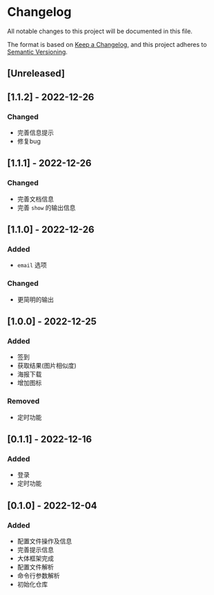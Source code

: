 # Changelog
All notable changes to this project will be documented in this file.

The format is based on [Keep a Changelog](https://keepachangelog.com/en/1.0.0/),
and this project adheres to [Semantic Versioning](https://semver.org/spec/v2.0.0.html).

## [Unreleased]


## [1.1.2] - 2022-12-26
### Changed
- 完善信息提示
- 修复bug


## [1.1.1] - 2022-12-26
### Changed
- 完善文档信息
- 完善 `show` 的输出信息


## [1.1.0] - 2022-12-26
### Added
- `email` 选项

### Changed
- 更简明的输出


## [1.0.0] - 2022-12-25
### Added
- 签到
- 获取结果(图片相似度)
- 海报下载
- 增加图标

### Removed
- 定时功能


## [0.1.1] - 2022-12-16
### Added
- 登录
- 定时功能

## [0.1.0] - 2022-12-04
### Added
- 配置文件操作及信息
- 完善提示信息
- 大体框架完成
- 配置文件解析
- 命令行参数解析
- 初始化仓库
